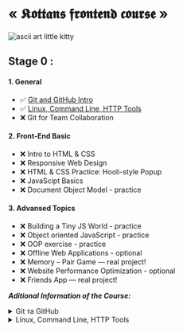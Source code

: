 # « 𝕶𝖔𝖙𝖙𝖆𝖓𝖘 𝖋𝖗𝖔𝖓𝖙𝖊𝖓𝖉 𝖈𝖔𝖚𝖗𝖘𝖊 »

![ascii art little kitty](https://aberdeenstudygroup.github.io/studyGroup/lessons/SG-T5-RMarkdown/Images/coding_cat.png)

## Stage 0 :

#### 1. General

- :white_check_mark: [Git and GitHub Intro](docs/git-intro.md) <br>
- :white_check_mark: [Linux, Command Line, HTTP Tools](docs/linux-cli-http.md) <br>
- :x: Git for Team Collaboration

#### 2. Front-End Basic

- :x: Intro to HTML & CSS<br>
- :x: Responsive Web Design<br>
- :x: HTML & CSS Practice: Hooli-style Popup<br>
- :x: JavaScipt Basics<br>
- :x: Document Object Model - practice<br>

#### 3. Advansed Topics

- :x: Building a Tiny JS World - practice<br>
- :x: Object oriented JavaScript - practice<br>
- :x: OOP exercise - practice<br>
- :x: Offline Web Applications - optional<br>
- :x: Memory – Pair Game — real project!<br>
- :x: Website Performance Optimization - optional<br>
- :x: Friends App — real project!<br>

***Aditional Information of the Course:***

<details>
<summary>Git та GitHub</summary>

- [Лекція по Git від Олексія Руденка](https://www.youtube.com/playlist?list=PLS8sEUxbfFY9MnPIFPTNlaS5xX7P5Ge-5)

- [Git за 30 хвилин](https://codeguida.com/post/453)

- [Git tips](http://sixrevisions.com/web-development/git-tips/) — закріпити свої знання про Git

- [About Merge Conflicts](https://docs.github.com/en/free-pro-team@latest/github/collaborating-with-issues-and-pull-requests/about-merge-conflicts)

- [Resoilving a Merge Conflict](https://docs.github.com/en/free-pro-team@latest/github/collaborating-with-issues-and-pull-requests/resolving-a-merge-conflict-using-the-command-line)

- [Communicating using Markdown](https://lab.github.com/githubtraining/communicating-using-markdown)

- [Learn anything front-end](https://learn-anything.xyz/web-development/front-end)

- [TypingClub](https://www.typingclub.com/) — покращити швидкість набору на клавіатурі

- [How to Learn and Cope with Negative Thoughts](https://guides.hexlet.io/learning/)

</details>

<details>
<summary>Linux, Command Line, HTTP Tools</summary>

- [How I taught myself to code in eight weeks](http://lifehacker.com/how-i-taught-myself-to-code-in-eight-weeks-511615189)
- [How JavaScript works: Deep dive into WebSockets and HTTP/2 with SSE + how to pick the right path](https://blog.sessionstack.com/how-javascript-works-deep-dive-into-websockets-and-http-2-with-sse-how-to-pick-the-right-path-584e6b8e3bf7)

   ***Optional:***

- [Command Line Power User](https://commandlinepoweruser.com/)

- [Configuring Linux Web Servers](https://www.udacity.com/course/configuring-linux-web-servers--ud299)

- [Networking for Web Developers](https://www.udacity.com/course/networking-for-web-developers--ud256)

</details>
